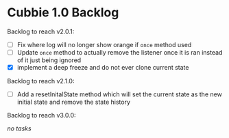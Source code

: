 # Cubbie 1.0 Backlog

Backlog to reach v2.0.1:

- [ ] Fix where log will no longer show orange if `once` method used
- [ ] Update `once` method to actually remove the listener once it is ran instead of it just being ignored
- [x] implement a deep freeze and do not ever clone current state

Backlog to reach v2.1.0:

- [ ] Add a resetInitalState method which will set the current state as the new initial state and remove the state history

Backlog to reach v3.0.0:

*no tasks*
